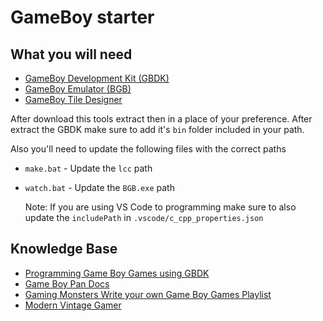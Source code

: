 # GameBoy starter

## What you will need

- [GameBoy Development Kit (GBDK)](https://github.com/Zal0/gbdk-2020/releases)
- [GameBoy Emulator (BGB)](http://bgb.bircd.org/)
- [GameBoy Tile Designer](http://www.devrs.com/gb/hmgd/gbtd.html)

After download this tools extract then in a place of your preference. After extract the GBDK make sure to add it's `bin` folder included in your path.

Also you'll need to update the following files with the correct paths

- `make.bat` - Update the `lcc` path
- `watch.bat` - Update the `BGB.exe` path

    Note: If you are using VS Code to programming make sure to also update the `includePath` in `.vscode/c_cpp_properties.json`

## Knowledge Base

- [Programming Game Boy Games using GBDK](https://videlais.com/2016/07/03/programming-game-boy-games-using-gbdk-part-1-configuring-programming-and-compiling/)
- [Game Boy Pan Docs](https://gbdev.io/pandocs/)
- [Gaming Monsters Write your own Game Boy Games Playlist](https://www.youtube.com/playlist?list=PLeEj4c2zF7PaFv5MPYhNAkBGrkx4iPGJo)
- [Modern Vintage Gamer](https://www.youtube.com/watch?v=FzPTK91EJY8)
